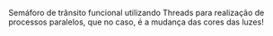 Semáforo de trânsito funcional utilizando Threads para realização de processos paralelos, que no caso, é a mudança das cores das luzes!

